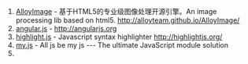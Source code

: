1. [AlloyImage](https://github.com/AlloyTeam/AlloyImage) - 基于HTML5的专业级图像处理开源引擎。An image processing lib based on html5. http://alloyteam.github.io/AlloyImage/
2. [angular.js](https://github.com/angular/angular.js) - http://angularjs.org
3. [highlight.js](https://github.com/isagalaev/highlight.js) - Javascript syntax highlighter http://highlightjs.org/
4. [my.js](https://github.com/hax/my.js) - All js be my js --- The ultimate JavaScript module solution
5. 

